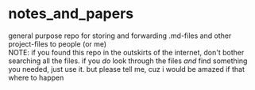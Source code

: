 # notes_and_papers
general purpose repo for storing and forwarding .md-files and other project-files to people (or me)\
NOTE: if you found this repo in the outskirts of the internet, don't bother searching all the files. if you *do* look through the files *and* find something you needed, just use it. but please tell me, cuz i would be amazed if that where to happen
